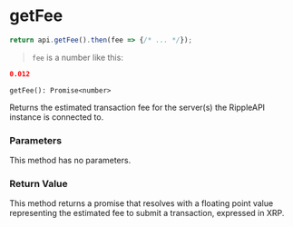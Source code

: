 # getFee

```javascript
return api.getFee().then(fee => {/* ... */});
```

> `fee` is a number like this:

```json
0.012
```

`getFee(): Promise<number>`

Returns the estimated transaction fee for the server(s) the RippleAPI instance is connected to.

### Parameters

This method has no parameters.

### Return Value

This method returns a promise that resolves with a floating point value representing the estimated fee to submit a transaction, expressed in XRP.
